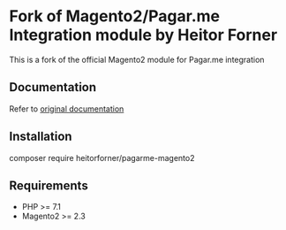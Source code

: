 # Fork of Magento2/Pagar.me Integration module by Heitor Forner
This is a fork of the official Magento2 module for Pagar.me integration

## Documentation
Refer to [original documentation](https://github.com/pagarme/magento2)

## Installation
composer require heitorforner/pagarme-magento2

## Requirements
* PHP >= 7.1
* Magento2 >= 2.3